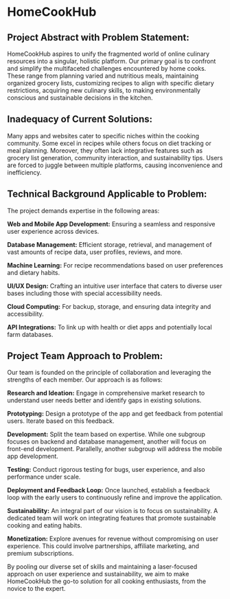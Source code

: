 # HomeCookHub 

## Project Abstract with Problem Statement:

HomeCookHub aspires to unify the fragmented world of online culinary resources into a singular, holistic platform. Our primary goal is to confront and simplify the multifaceted challenges encountered by home cooks. These range from planning varied and nutritious meals, maintaining organized grocery lists, customizing recipes to align with specific dietary restrictions, acquiring new culinary skills, to making environmentally conscious and sustainable decisions in the kitchen.

## Inadequacy of Current Solutions:

Many apps and websites cater to specific niches within the cooking community. Some excel in recipes while others focus on diet tracking or meal planning. Moreover, they often lack integrative features such as grocery list generation, community interaction, and sustainability tips. Users are forced to juggle between multiple platforms, causing inconvenience and inefficiency.

## Technical Background Applicable to Problem:

The project demands expertise in the following areas:

**Web and Mobile App Development:** Ensuring a seamless and responsive user experience across devices.

**Database Management:** Efficient storage, retrieval, and management of vast amounts of recipe data, user profiles, reviews, and more.

**Machine Learning:** For recipe recommendations based on user preferences and dietary habits.

**UI/UX Design:** Crafting an intuitive user interface that caters to diverse user bases including those with special accessibility needs.

**Cloud Computing:** For backup, storage, and ensuring data integrity and accessibility.

**API Integrations:** To link up with health or diet apps and potentially local farm databases.

## Project Team Approach to Problem:

Our team is founded on the principle of collaboration and leveraging the strengths of each member. Our approach is as follows:

**Research and Ideation:** Engage in comprehensive market research to understand user needs better and identify gaps in existing solutions.

**Prototyping:** Design a prototype of the app and get feedback from potential users. Iterate based on this feedback.

**Development:** Split the team based on expertise. While one subgroup focuses on backend and database management, another will focus on front-end development. Parallelly, another subgroup will address the mobile app development.

**Testing:** Conduct rigorous testing for bugs, user experience, and also performance under scale.

**Deployment and Feedback Loop:** Once launched, establish a feedback loop with the early users to continuously refine and improve the application.

**Sustainability:** An integral part of our vision is to focus on sustainability. A dedicated team will work on integrating features that promote sustainable cooking and eating habits.

**Monetization:** Explore avenues for revenue without compromising on user experience. This could involve partnerships, affiliate marketing, and premium subscriptions.

By pooling our diverse set of skills and maintaining a laser-focused approach on user experience and sustainability, we aim to make HomeCookHub the go-to solution for all cooking enthusiasts, from the novice to the expert.
